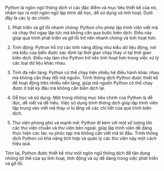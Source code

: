 Python là ngôn ngữ thông dịch vì các đặc điểm và mục tiêu thiết kế của nó, nhằm tạo ra một ngôn ngữ lập trình dễ học, dễ sử dụng và linh hoạt. Dưới đây là các lý do chính:

1. Phát triển và gỡ lỗi nhanh chóng: Python cho phép lập trình viên viết mã và chạy thử ngay lập tức mà không cần qua bước biên dịch. Điều này giúp quá trình phát triển và gỡ lỗi trở nên nhanh chóng và linh hoạt hơn.

2. Tính động: Python hỗ trợ các tính năng động như kiểu dữ liệu động, nơi mà kiểu của biến được xác định tại thời gian chạy thay vì tại thời gian biên dịch. Điều này làm cho Python trở nên linh hoạt hơn trong việc xử lý các loại dữ liệu khác nhau.

3. Tính đa nền tảng: Python có thể chạy trên nhiều hệ điều hành khác nhau mà không cần thay đổi mã nguồn. Trình thông dịch Python được thiết kế để hoạt động trên nhiều nền tảng, giúp mã nguồn Python có thể chạy được ở bất kỳ đâu mà không cần biên dịch lại.

4. Dễ học và sử dụng: Một trong những mục tiêu chính của Python là dễ đọc, dễ viết và dễ hiểu. Việc sử dụng trình thông dịch giúp lập trình viên tập trung vào viết mã thay vì lo lắng về các chi tiết của quá trình biên dịch.

5. Thư viện phong phú và mạnh mẽ: Python đi kèm với một số lượng lớn các thư viện chuẩn và thư viện bên ngoài, giúp lập trình viên dễ dàng thực hiện các tác vụ phức tạp mà không cần viết mã từ đầu. Trình thông dịch Python có khả năng tích hợp và quản lý các thư viện này một cách hiệu quả.

Tóm lại, Python được thiết kế như một ngôn ngữ thông dịch để tận dụng những lợi thế của sự linh hoạt, tính động và sự dễ dàng trong việc phát triển và gỡ lỗi.